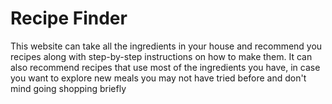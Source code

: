 # Recipe Finder

This website can take all the ingredients in your house and recommend you recipes along with step-by-step instructions on how to make them. It can also recommend recipes that use most of the ingredients you have, in case you want to explore new meals you may not have tried before and don't mind going shopping briefly
